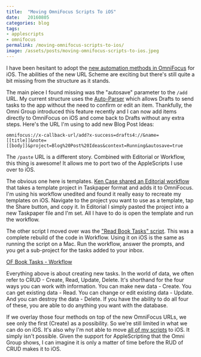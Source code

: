 ```yaml
---
title:  "Moving OmniFocus Scripts To iOS"
date:   20160805
categories: blog
tags:
- applescripts
- omnifocus
permalink: /moving-omnifocus-scripts-to-ios/
image: /assets/posts/moving-omnifocus-scripts-to-ios.jpeg
---
```

I have been hesitant to adopt the [new automation methods in OmniFocus](https://discourse.omnigroup.com/t/implementation-details-for-omnifocus-2-14-automation/24179?u=joebuhlig) for iOS. The abilities of the new URL Scheme are exciting but there's still quite a bit missing from the structure as it stands.
<!--more-->

The main piece I found missing was the "autosave" parameter to the `/add` URL. My current structure uses the [Auto-Parser](https://github.com/joebuhlig/OFScripts/tree/master/Auto-Parser) which allows Drafts to send tasks to the app without the need to confirm or edit an item. Thankfully, the Omni Group introduced this feature recently and I can now add items directly to OmniFocus on iOS and come back to Drafts without any extra steps. Here's the URL I'm using to add new Blog Post Ideas:

`omnifocus://x-callback-url/add?x-success=drafts4://&name=[[title]]&note=[[body]]&project=Blog%20Post%20Ideas&context=Running&autosave=true`

The `/paste` URL is a different story. Combined with Editorial or Workflow, this thing is awesome! It allows me to port two of the AppleScripts I use over to iOS.

The obvious one here is templates. [Ken Case shared an Editorial workflow](https://discourse.omnigroup.com/t/automation-in-omnifocus-2-14-released-2016-04-26/23985?u=joebuhlig) that takes a template project in Taskpaper format and adds it to OmniFocus. I'm using his workflow unedited and found it really easy to recreate my templates on iOS. Navigate to the project you want to use as a template, tap the Share button, and copy it. In Editorial I simply pasted the project into a new Taskpaper file and I'm set. All I have to do is open the template and run the workflow.

The other script I moved over was the ["Read Book Tasks" script](http://joebuhlig.com/reading-books-on-a-schedule/). This was a complete rebuild of the code in Workflow. Using it on iOS is the same as running the script on a Mac. Run the workflow, answer the prompts, and you get a sub-project for the tasks added to your inbox.

[OF Book Tasks - Workflow](https://workflow.is/workflows/cece509a6fd6477d8d9e479f3f5df184)

Everything above is about creating new tasks. In the world of data, we often refer to CRUD - Create, Read, Update, Delete. It's shorthand for the four ways you can work with information. You can make new data - Create. You can get existing data - Read. You can change or edit existing data - Update. And you can destroy the data - Delete. If you have the ability to do all four of these, you are able to do anything you want with the database.

If we overlay those four methods on top of the new OmniFocus URLs, we see only the first (Create) as a possibility. So we're still limited in what we can do on iOS. It's also why I'm not able to move [all of my scripts](https://github.com/joebuhlig/OFScripts) to iOS. It simply isn't possible. Given the support for AppleScripting that the Omni Group shows, I can imagine it is only a matter of time before the RUD of CRUD makes it to iOS.
